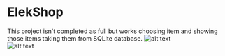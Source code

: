 # ElekShop
This project isn't completed as full but works choosing item and showing those items taking them from SQLite database.
![alt text](https://pp.userapi.com/c846124/v846124973/196b12/IF4GcH_xqNI.jpg)  
![alt text](https://pp.userapi.com/c846124/v846124973/196b19/7lFNI9LEnbw.jpg)  

